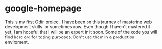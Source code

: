 # google-homepage
Tnis is my first Odin project. I have been on this journey of mastering web development skills for sometimes now.
Even though I haven't mastered it yet, I am hopeful that I will be an expert in it soon.
Some of the code you will find here are for tesing purposes. Don't use them in a production enviroment.